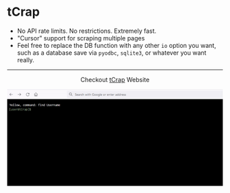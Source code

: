 # tCrap

- No API rate limits. No restrictions. Extremely fast.
- "Cursor" support for scraping multiple pages
- Feel free to replace the DB function with any other `io` option you want, such
as a database save via `pyodbc`, `sqlite3`, or whatever you want really.

---

<div align="center">
  
  Checkout [tCrap](https://0mb.io/tcrap) Website
  
  ![tCrap](https://raw.githubusercontent.com/DaveOff/tCrap/main/tcrap.gif)

</div>
